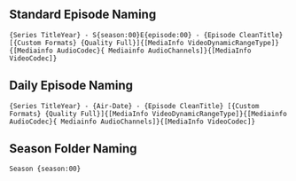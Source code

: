 ## Standard Episode Naming

```
{Series TitleYear} - S{season:00}E{episode:00} - {Episode CleanTitle} [{Custom Formats} {Quality Full}]{[MediaInfo VideoDynamicRangeType]}{[Mediainfo AudioCodec}{ Mediainfo AudioChannels]}{[MediaInfo VideoCodec]}
```

## Daily Episode Naming

```
{Series TitleYear} - {Air-Date} - {Episode CleanTitle} [{Custom Formats} {Quality Full}]{[MediaInfo VideoDynamicRangeType]}{[Mediainfo AudioCodec}{ Mediainfo AudioChannels]}{[MediaInfo VideoCodec]}
```

## Season Folder Naming

```
Season {season:00}
```